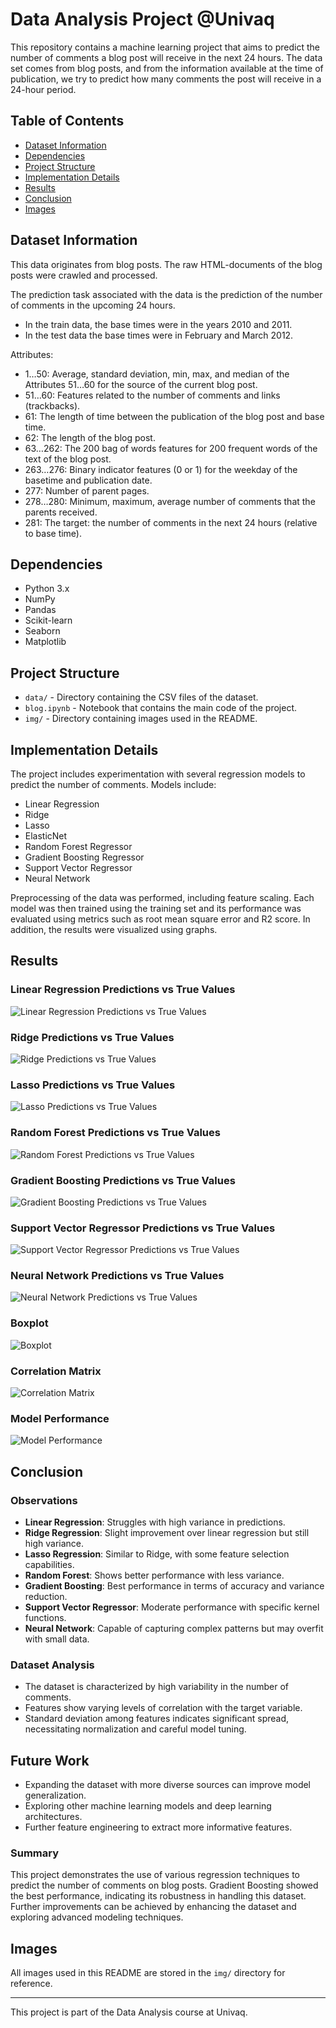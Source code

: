 # Data Analysis Project @Univaq

This repository contains a machine learning project that aims to predict the number of comments a blog post will receive in the next 24 hours. The data set comes from blog posts, and from the information available at the time of publication, we try to predict how many comments the post will receive in a 24-hour period.

## Table of Contents
- [Dataset Information](#dataset-information)
- [Dependencies](#dependencies)
- [Project Structure](#project-structure)
- [Implementation Details](#implementation-details)
- [Results](#results)
- [Conclusion](#conclusion)
- [Images](#images)

## Dataset Information

This data originates from blog posts. The raw HTML-documents of the blog posts were crawled and processed.

The prediction task associated with the data is the prediction of the number of comments in the upcoming 24 hours.

- In the train data, the base times were in the years 2010 and 2011.
- In the test data the base times were in February and March 2012.

Attributes:
- 1…50: Average, standard deviation, min, max, and median of the Attributes 51…60 for the source of the current blog post.
- 51…60: Features related to the number of comments and links (trackbacks).
- 61: The length of time between the publication of the blog post and base time.
- 62: The length of the blog post.
- 63…262: The 200 bag of words features for 200 frequent words of the text of the blog post.
- 263…276: Binary indicator features (0 or 1) for the weekday of the basetime and publication date.
- 277: Number of parent pages.
- 278…280: Minimum, maximum, average number of comments that the parents received.
- 281: The target: the number of comments in the next 24 hours (relative to base time).

## Dependencies

- Python 3.x
- NumPy
- Pandas
- Scikit-learn
- Seaborn
- Matplotlib

## Project Structure

- `data/` - Directory containing the CSV files of the dataset.
- `blog.ipynb` - Notebook that contains the main code of the project.
- `img/` - Directory containing images used in the README.

## Implementation Details

The project includes experimentation with several regression models to predict the number of comments. Models include:

- Linear Regression
- Ridge
- Lasso
- ElasticNet
- Random Forest Regressor
- Gradient Boosting Regressor
- Support Vector Regressor
- Neural Network

Preprocessing of the data was performed, including feature scaling. Each model was then trained using the training set and its performance was evaluated using metrics such as root mean square error and R2 score. In addition, the results were visualized using graphs.

## Results

### Linear Regression Predictions vs True Values
![Linear Regression Predictions vs True Values](img/1.png)

### Ridge Predictions vs True Values
![Ridge Predictions vs True Values](img/2.png)

### Lasso Predictions vs True Values
![Lasso Predictions vs True Values](img/3.png)

### Random Forest Predictions vs True Values
![Random Forest Predictions vs True Values](img/4.png)

### Gradient Boosting Predictions vs True Values
![Gradient Boosting Predictions vs True Values](img/5.png)

### Support Vector Regressor Predictions vs True Values
![Support Vector Regressor Predictions vs True Values](img/6.png)

### Neural Network Predictions vs True Values
![Neural Network Predictions vs True Values](img/7.png)

### Boxplot
![Boxplot](img/Boxplot.png)

### Correlation Matrix
![Correlation Matrix](img/Correlation.png)

### Model Performance
![Model Performance](img/results.png)

## Conclusion

### Observations
- **Linear Regression**: Struggles with high variance in predictions.
- **Ridge Regression**: Slight improvement over linear regression but still high variance.
- **Lasso Regression**: Similar to Ridge, with some feature selection capabilities.
- **Random Forest**: Shows better performance with less variance.
- **Gradient Boosting**: Best performance in terms of accuracy and variance reduction.
- **Support Vector Regressor**: Moderate performance with specific kernel functions.
- **Neural Network**: Capable of capturing complex patterns but may overfit with small data.

### Dataset Analysis
- The dataset is characterized by high variability in the number of comments.
- Features show varying levels of correlation with the target variable.
- Standard deviation among features indicates significant spread, necessitating normalization and careful model tuning.

## Future Work
- Expanding the dataset with more diverse sources can improve model generalization.
- Exploring other machine learning models and deep learning architectures.
- Further feature engineering to extract more informative features.

### Summary
This project demonstrates the use of various regression techniques to predict the number of comments on blog posts. Gradient Boosting showed the best performance, indicating its robustness in handling this dataset. Further improvements can be achieved by enhancing the dataset and exploring advanced modeling techniques.

## Images

All images used in this README are stored in the `img/` directory for reference.

---

This project is part of the Data Analysis course at Univaq.
